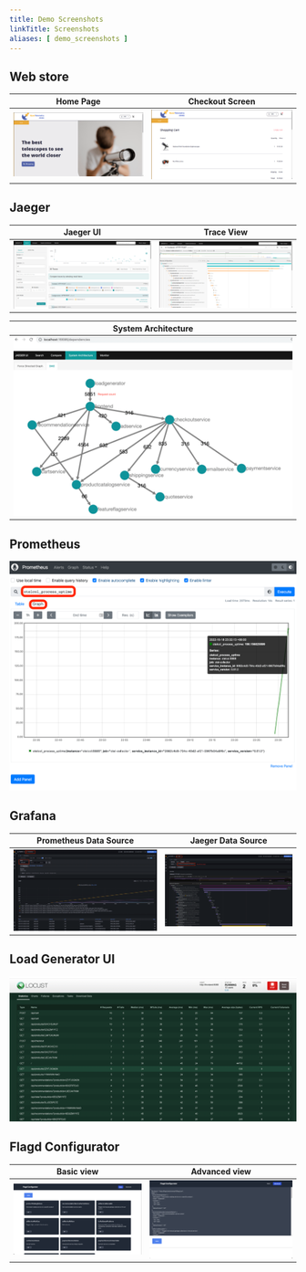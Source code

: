 ```yaml
---
title: Demo Screenshots
linkTitle: Screenshots
aliases: [ demo_screenshots ]
---
```


## Web store

| Home Page                     | Checkout Screen               |
| ----------------------------- | ----------------------------- |
| ![frontend-1](frontend-1.png) | ![frontend-2](frontend-2.png) |

## Jaeger

| Jaeger UI                   | Trace View                                  |
| --------------------------- | ------------------------------------------- |
| ![jaeger-ui](jaeger-ui.png) | ![jaeger-trace-view](jaeger-trace-view.png) |

| System Architecture                                           |
| ------------------------------------------------------------- |
| ![jaeger-system-architecture](jaeger-system-architecture.png) |

## Prometheus

![Prometheus](prometheus.png)

## Grafana

| Prometheus Data Source                        | Jaeger Data Source                    |
| --------------------------------------------- | ------------------------------------- |
| ![Grafana-Prometheus](grafana-prometheus.png) | ![Grafana-jaeger](grafana-jaeger.png) |

## Load Generator UI

![load-generator-ui](load-generator-ui.png)

## Flagd Configurator

| Basic view                                           | Advanced view                                              |
| ---------------------------------------------------- | ---------------------------------------------------------- |
| ![flagd-ui-basic-view](flagd-configurator-basic.png) | ![flagd-ui-advanced-view](flagd-configurator-advanced.png) |
